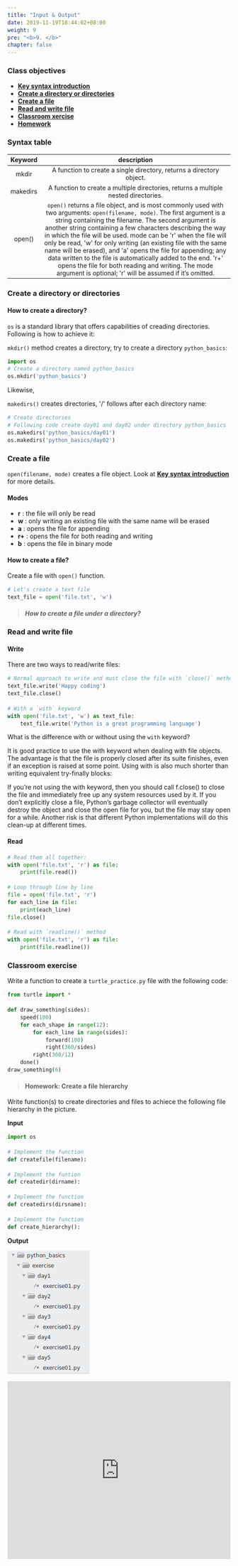 ```yaml
---
title: "Input & Output"
date: 2019-11-19T18:44:02+08:00
weight: 9
pre: "<b>9. </b>"
chapter: false
---
```


### Class objectives
- [**Key syntax introduction**](#syntax-table)
- [**Create a directory or directories**](#create-a-directory-or-directories)
- [**Create a file**](#create-a-file)
- [**Read and write file**](#read-and-write-file)
- [**Classroom xercise**](#classroom-exercise)
- [**Homework**](#homework)

### Syntax table

|  <center>Keyword</center>  |  <center>description</center>  |
|:----------|:-------------:|
| <center>mkdir</center> | A function to create a single directory, returns a directory object. |
| <center>makedirs</center> | A function to create a multiple directories, returns a multiple nested directories. |
|  <center>open()</center>   | `open()` returns a file object, and is most commonly used with two arguments: `open(filename, mode)`. The first argument is a string containing the filename. The second argument is another string containing a few characters describing the way in which the file will be used. mode can be 'r' when the file will only be read, 'w' for only writing (an existing file with the same name will be erased), and 'a' opens the file for appending; any data written to the file is automatically added to the end. 'r+' opens the file for both reading and writing. The mode argument is optional; 'r' will be assumed if it’s omitted.|

### Create a directory or directories

#### How to create a directory?

`os` is a standard library that offers capabilities of creading directories. Following is how to achieve it:

`mkdir()` method creates a directory, try to create a directory `python_basics`:

```python
import os
# Create a directory named python_basics
os.mkdir('python_basics')
```

Likewise, 

`makedirs()` creates directories, '/' follows after each directory name:

```python
# Create directories
# Following code create day01 and day02 under directory python_basics
os.makedirs('python_basics/day01')
os.makedirs('python_basics/day02')
```

### Create a file

`open(filename, mode)` creates a file object. Look at [**Key syntax introduction**](#syntax-table) for more details.

#### Modes

- **r** : the file will only be read
- **w** : only writing an existing file with the same name will be erased
- **a** : opens the file for appending
- **r+** : opens the file for both reading and writing
- **b** : opens the file in binary mode

#### How to create a file?

Create a file with `open()` function.

```python
# Let's create a text file
text_file = open('file.txt', 'w')
```
> ##### How to create a file under a directory?

### Read and write file

#### Write

There are two ways to read/write files:

```python
# Normal approach to write and must close the file with `close()` method.
text_file.write('Happy coding')
text_file.close()

# With a `with` keyword
with open('file.txt', 'w') as text_file:
	text_file.write('Python is a great programming language')
```

What is the difference with or without using the `with` keyword?

It is good practice to use the with keyword when dealing with file objects. The advantage is that the file is properly closed after its suite finishes, even if an exception is raised at some point. Using with is also much shorter than writing equivalent try-finally blocks:

If you’re not using the with keyword, then you should call f.close() to close the file and immediately free up any system resources used by it. If you don’t explicitly close a file, Python’s garbage collector will eventually destroy the object and close the open file for you, but the file may stay open for a while. Another risk is that different Python implementations will do this clean-up at different times.

#### Read

```python
# Read them all together:
with open('file.txt', 'r') as file:
	print(file.read())

# Loop through line by line
file = open('file.txt', 'r')
for each_line in file:
	print(each_line)
file.close()

# Read with `readline()` method
with open('file.txt', 'r') as file:
	print(file.readline())
```

### Classroom exercise

Write a function to create a `turtle_practice.py` file with the following code:

```python
from turtle import *

def draw_something(sides):
	speed(100)
	for each_shape in range(12):
		for each_line in range(sides):
			forward(100)
			right(360/sides)
		right(360/12)
	done()
draw_something(6)
```

> #### Homework: Create a file hierarchy

Write function(s) to create directories and files to achiece the following file hierarchy in the picture.

**Input**

```python
import os

# Implement the function
def createfile(filename):

# Implement the funtion
def createdir(dirname):

# Implement the function
def createdirs(dirsname):

# Implement the function
def create_hierarchy():

```

**Output**

![](/images/autogenerated_file_hierarchy.png)

<iframe src="https://trinket.io/embed/python/b9b4074bb7" width="100%" height="400" frameborder="0" marginwidth="0" marginheight="0" allowfullscreen></iframe>